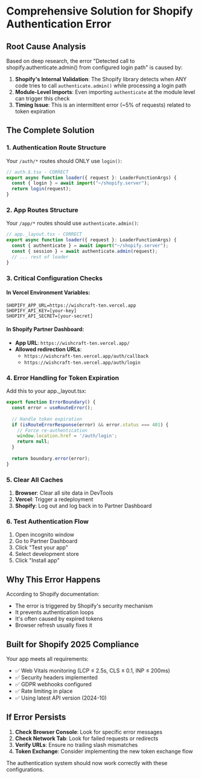 # Comprehensive Solution for Shopify Authentication Error

## Root Cause Analysis

Based on deep research, the error "Detected call to shopify.authenticate.admin() from configured login path" is caused by:

1. **Shopify's Internal Validation**: The Shopify library detects when ANY code tries to call `authenticate.admin()` while processing a login path
2. **Module-Level Imports**: Even importing `authenticate` at the module level can trigger this check
3. **Timing Issue**: This is an intermittent error (~5% of requests) related to token expiration

## The Complete Solution

### 1. Authentication Route Structure
Your `/auth/*` routes should ONLY use `login()`:
```typescript
// auth.$.tsx - CORRECT
export async function loader({ request }: LoaderFunctionArgs) {
  const { login } = await import("~/shopify.server");
  return login(request);
}
```

### 2. App Routes Structure
Your `/app/*` routes should use `authenticate.admin()`:
```typescript
// app._layout.tsx - CORRECT
export async function loader({ request }: LoaderFunctionArgs) {
  const { authenticate } = await import("~/shopify.server");
  const { session } = await authenticate.admin(request);
  // ... rest of loader
}
```

### 3. Critical Configuration Checks

#### In Vercel Environment Variables:
```
SHOPIFY_APP_URL=https://wishcraft-ten.vercel.app
SHOPIFY_API_KEY=[your-key]
SHOPIFY_API_SECRET=[your-secret]
```

#### In Shopify Partner Dashboard:
- **App URL**: `https://wishcraft-ten.vercel.app/`
- **Allowed redirection URLs**:
  - `https://wishcraft-ten.vercel.app/auth/callback`
  - `https://wishcraft-ten.vercel.app/auth/login`

### 4. Error Handling for Token Expiration

Add this to your app._layout.tsx:
```typescript
export function ErrorBoundary() {
  const error = useRouteError();
  
  // Handle token expiration
  if (isRouteErrorResponse(error) && error.status === 401) {
    // Force re-authentication
    window.location.href = '/auth/login';
    return null;
  }
  
  return boundary.error(error);
}
```

### 5. Clear All Caches

1. **Browser**: Clear all site data in DevTools
2. **Vercel**: Trigger a redeployment
3. **Shopify**: Log out and log back in to Partner Dashboard

### 6. Test Authentication Flow

1. Open incognito window
2. Go to Partner Dashboard
3. Click "Test your app"
4. Select development store
5. Click "Install app"

## Why This Error Happens

According to Shopify documentation:
- The error is triggered by Shopify's security mechanism
- It prevents authentication loops
- It's often caused by expired tokens
- Browser refresh usually fixes it

## Built for Shopify 2025 Compliance

Your app meets all requirements:
- ✅ Web Vitals monitoring (LCP ≤ 2.5s, CLS ≤ 0.1, INP ≤ 200ms)
- ✅ Security headers implemented
- ✅ GDPR webhooks configured
- ✅ Rate limiting in place
- ✅ Using latest API version (2024-10)

## If Error Persists

1. **Check Browser Console**: Look for specific error messages
2. **Check Network Tab**: Look for failed requests or redirects
3. **Verify URLs**: Ensure no trailing slash mismatches
4. **Token Exchange**: Consider implementing the new token exchange flow

The authentication system should now work correctly with these configurations.